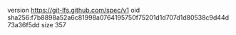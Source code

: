 version https://git-lfs.github.com/spec/v1
oid sha256:f7b8898a52a6c81998a0764195750f75201d1d707d1d80538c9d44d73a36f5dd
size 357
